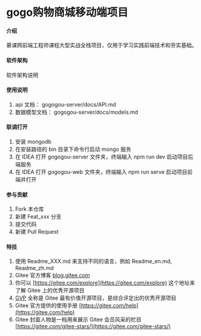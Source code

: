 # gogo购物商城移动端项目

#### 介绍
慕课网前端工程师课程大型实战全栈项目，仅用于学习实践前端技术和夯实基础。


#### 软件架构
软件架构说明


#### 使用说明

1.  api 文档：     gogogou-server/docs/API.md
2.  数据模型文档：  gogogou-server/docs/models.md


#### 联调打开

1.  安装 mongodb
2.  在安装路径的 bin 目录下命令行启动 mongo 服务
3.  在 IDEA 打开 gogogou-server 文件夹，终端输入 npm run dev 启动项目后端服务
4.  在 IDEA 打开 gogogou-web 文件夹，终端输入 npm run serve 启动项目前端并打开


#### 参与贡献

1.  Fork 本仓库
2.  新建 Feat_xxx 分支
3.  提交代码
4.  新建 Pull Request


#### 特技

1.  使用 Readme\_XXX.md 来支持不同的语言，例如 Readme\_en.md, Readme\_zh.md
2.  Gitee 官方博客 [blog.gitee.com](https://blog.gitee.com)
3.  你可以 [https://gitee.com/explore](https://gitee.com/explore) 这个地址来了解 Gitee 上的优秀开源项目
4.  [GVP](https://gitee.com/gvp) 全称是 Gitee 最有价值开源项目，是综合评定出的优秀开源项目
5.  Gitee 官方提供的使用手册 [https://gitee.com/help](https://gitee.com/help)
6.  Gitee 封面人物是一档用来展示 Gitee 会员风采的栏目 [https://gitee.com/gitee-stars/](https://gitee.com/gitee-stars/)
